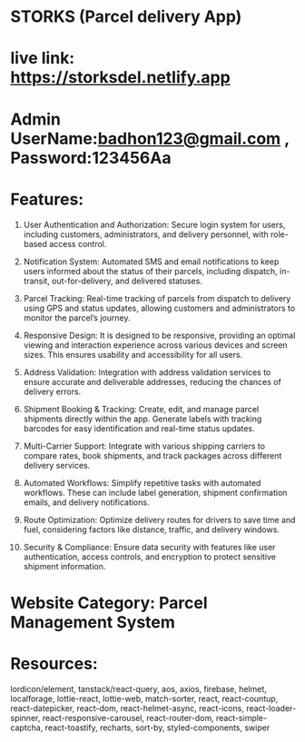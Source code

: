# STORKS (Parcel delivery App)

# live link: https://storksdel.netlify.app

# Admin UserName:badhon123@gmail.com , Password:123456Aa

# Features:

1. User Authentication and Authorization: Secure login system for users, including customers, administrators, and delivery personnel, with role-based access control.

2. Notification System: Automated SMS and email notifications to keep users informed about the status of their parcels, including dispatch, in-transit, out-for-delivery, and delivered statuses.

3. Parcel Tracking: Real-time tracking of parcels from dispatch to delivery using GPS and status updates, allowing customers and administrators to monitor the parcel’s journey.

4. Responsive Design: It is designed to be responsive, providing an optimal viewing and interaction experience across various devices and screen sizes. This ensures usability and accessibility for all users.

5. Address Validation: Integration with address validation services to ensure accurate and deliverable addresses, reducing the chances of delivery errors.

6. Shipment Booking & Tracking: Create, edit, and manage parcel shipments directly within the app. Generate labels with tracking barcodes for easy identification and real-time status updates.

7. Multi-Carrier Support: Integrate with various shipping carriers to compare rates, book shipments, and track packages across different delivery services.

8. Automated Workflows: Simplify repetitive tasks with automated workflows. These can include label generation, shipment confirmation emails, and delivery notifications.

9. Route Optimization: Optimize delivery routes for drivers to save time and fuel, considering factors like distance, traffic, and delivery windows.
10. Security & Compliance: Ensure data security with features like user authentication, access controls, and encryption to protect sensitive shipment information.

# Website Category: Parcel Management System

# Resources:

lordicon/element,
tanstack/react-query,
aos,
axios,
firebase,
helmet,
localforage,
lottie-react,
lottie-web,
match-sorter,
react,
react-countup,
react-datepicker,
react-dom,
react-helmet-async,
react-icons,
react-loader-spinner,
react-responsive-carousel,
react-router-dom,
react-simple-captcha,
react-toastify,
recharts,
sort-by,
styled-components,
swiper
